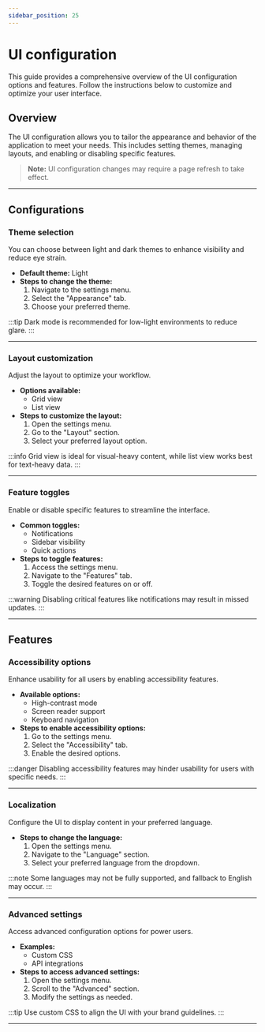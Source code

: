 ```yaml
---
sidebar_position: 25
---
```


# UI configuration

This guide provides a comprehensive overview of the UI configuration options and features. Follow the instructions below to customize and optimize your user interface.

## Overview

The UI configuration allows you to tailor the appearance and behavior of the application to meet your needs. This includes setting themes, managing layouts, and enabling or disabling specific features.

> **Note:** UI configuration changes may require a page refresh to take effect.

---

## Configurations

### Theme selection

You can choose between light and dark themes to enhance visibility and reduce eye strain.

- **Default theme:** Light
- **Steps to change the theme:**
    1. Navigate to the settings menu.
    2. Select the "Appearance" tab.
    3. Choose your preferred theme.

:::tip
Dark mode is recommended for low-light environments to reduce glare.
:::

---

### Layout customization

Adjust the layout to optimize your workflow.

- **Options available:**
    - Grid view
    - List view
- **Steps to customize the layout:**
    1. Open the settings menu.
    2. Go to the "Layout" section.
    3. Select your preferred layout option.

:::info
Grid view is ideal for visual-heavy content, while list view works best for text-heavy data.
:::

---

### Feature toggles

Enable or disable specific features to streamline the interface.

- **Common toggles:**
    - Notifications
    - Sidebar visibility
    - Quick actions
- **Steps to toggle features:**
    1. Access the settings menu.
    2. Navigate to the "Features" tab.
    3. Toggle the desired features on or off.

:::warning
Disabling critical features like notifications may result in missed updates.
:::

---

## Features

### Accessibility options

Enhance usability for all users by enabling accessibility features.

- **Available options:**
    - High-contrast mode
    - Screen reader support
    - Keyboard navigation
- **Steps to enable accessibility options:**
    1. Go to the settings menu.
    2. Select the "Accessibility" tab.
    3. Enable the desired options.

:::danger
Disabling accessibility features may hinder usability for users with specific needs.
:::

---

### Localization

Configure the UI to display content in your preferred language.

- **Steps to change the language:**
    1. Open the settings menu.
    2. Navigate to the "Language" section.
    3. Select your preferred language from the dropdown.

:::note
Some languages may not be fully supported, and fallback to English may occur.
:::

---

### Advanced settings

Access advanced configuration options for power users.

- **Examples:**
    - Custom CSS
    - API integrations
- **Steps to access advanced settings:**
    1. Open the settings menu.
    2. Scroll to the "Advanced" section.
    3. Modify the settings as needed.

:::tip
Use custom CSS to align the UI with your brand guidelines.
:::

---
